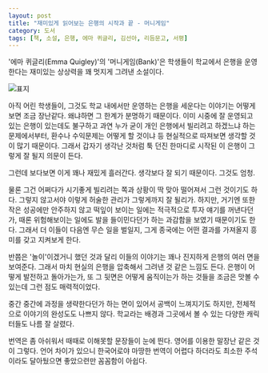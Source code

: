 ```yaml
---
layout: post
title: "재미있게 읽어보는 은행의 시작과 끝 - 머니게임"
category: 도서
tags: [책, 소설, 은행, 에마 퀴글리, 김선아, 리듬문고, 서평]
---
```


'에마 퀴글리(Emma Quigley)'의
'머니게임(Bank)'은
학생들이 학교에서 은행을 운영한다는 재미있는 상상력을 꽤 멋지게 그려낸 소설이다.

![표지](https://lh3.googleusercontent.com/p7OMculnJR7KpMT8QRqCafQZqFo2d0TAiDKGDjnSTwhXmqEUQrOgfiG4_p3YvpZBUMS74REEWnY7vA=s480)

아직 어린 학생들이, 그것도 학교 내에서만 운영하는 은행을 세운다는 이야기는
어떻게 보면 조금 장난같다.
왜냐하면 그 한계가 분명하기 때문이다.
이미 시중에 잘 운영되고 있는 은행이 있는데도 불구하고
과연 누가 굳이 개인 은행에서 빌리려고 하겠느냐 하는 문제에서부터,
환수나 수익문제는 어떻게 할 것이냐 등
현실적으로 따져보면 생각할 것이 많기 때문이다.
그래서 갑자기 생각난 것처럼 툭 던진 한마디로 시작된 이 은행이 그렇게 잘 될지 의문이 든다.

그런데 보다보면 이게 꽤나 재밌게 흘러간다.
생각보다 잘 되기 때문이다.
그것도 엄청.

물론 그건 어쩌다가 시기좋게 빌리려는 쪽과 상황이 딱 맞아 떨어져서 그런 것이기도 하다.
그렇지 않고서야 이렇게 허술한 관리가 그렇게까지 잘 될리가.
하지만, 거기엔 또한 작은 성공에만 안주하지 않고
떡잎이 보이는 일에는 적극적으로 투자 얘기를 꺼낸다던가,
때론 위험해보이는 일에도 발을 들이민다던가 하는 과감함을 보였기 때문이기도 한다.
그래서 더 이들이 다음엔 무슨 일을 벌일지,
그게 종국에는 어떤 결과를 가져올지 흥미를 갖고 지켜보게 한다.

반쯤은 '놀이'이겠거니 했던 것과 달리
이들의 이야기는 꽤나 진지하게 은행의 여러 면을 보여준다.
그래서 마치 현실의 은행을 압축해서 그려낸 것 같은 느낌도 든다.
은행이 어떻게 발전하고 돌아가는가,
또 그 뒷면은 어떻게 움직이는가 하는 것들을 조금은 맛볼 수 있는데
그런 점도 매력적이었다.

중간 중간에 과정을 생략한다던가 하는 면이 있어서 공백이 느껴지기도 하지만,
전체적으로 이야기의 완성도도 나쁘지 않다.
학교라는 배경과 그곳에서 볼 수 있는 다양한 캐릭터들도 나름 잘 살렸다.

번역은 좀 아쉬워서 때때로 이해못할 문장들이 눈에 띈다.
영어를 이용한 말장난 같은 것이 그렇다.
언어 차이가 있으니 한국어로야 마땅한 번역이 어렵다 하더라도
최소한 주석이라도 달아뒀으면 좋았으련만
꼼꼼함이 아쉽다.
